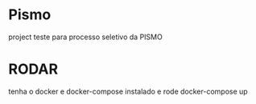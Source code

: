 # Pismo
project teste para processo seletivo da PISMO


# RODAR

tenha o docker e docker-compose instalado e rode docker-compose up
